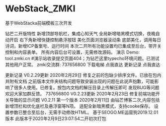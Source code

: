 # WebStack_ZMKI
 基于WebStacka前端模板三次开发

钻芒二开版特性
新增顶部导航栏，集成心知天气
全局新增暗黑模式切换，夜晚自动开启
右下角新增快捷控制悬浮按钮
美化页面浏览器滚动条
底部美化，调用每日诗词，新增ICP备案号、运行时间
本次二开所有功能设置均已集成至后台，带开关控制和内容表单。
所有内容后台可设置，无需修改源码。
演示
Demo: tool.zmki.cn
#演示站收录提交页面404；为钻芒这里typecho环境问题。已测试其他用户正常。
zmki交流群:  737656800
下载电梯  点我直达
更新记录  点我直达

更新记录
V0.2.29更新 2020年2月29日
修复之前的包缺少排序文件。已放在包内并附有文档
之前版本文件夹结构问题导致安装出现的问题在此说声抱歉，可能影响了很多人使用。已修复。按包内文档的解压目录上传解压即可
发现BUG等问题欢迎大家加群反馈。 737656800
V0.2.23更新 2020年2月23日
修复前端功能开关导致的显示问题
V0.2.11 第一个版本 2020年2月11日
由钻芒博客二次,内容包括新增顶栏和优化底栏及悬浮窗等N项。
适配全新暗黑模式，支持cooke保存。
设置参数已整合至后台，无需手动修改HTML。
基于SEOGO.ME运营狗2019.12.01版本 此版本于2020年2月9日23:07:54二开初次打包
